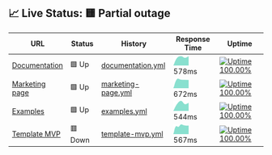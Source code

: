 ## 📈 Live Status: <!--live status--> **🟨 Partial outage**

<!--start: status pages-->
<!-- This summary is generated by Upptime (https://github.com/upptime/upptime) -->
<!-- Do not edit this manually, your changes will be overwritten -->

| URL                                                    | Status  | History                                                                                                       | Response Time                                                                       | Uptime                                                                                                                                                                                                                                             |
| ------------------------------------------------------ | ------- | ------------------------------------------------------------------------------------------------------------- | ----------------------------------------------------------------------------------- | -------------------------------------------------------------------------------------------------------------------------------------------------------------------------------------------------------------------------------------------------- |
| [Documentation](https://documentation.platformos.com/) | 🟩 Up   | [documentation.yml](https://github.com/pavelloz/instances-uptimez/commits/master/history/documentation.yml)   | <img alt="Response time graph" src="./graphs/documentation.png" height="20"> 578ms  | [![Uptime 100.00%](https://img.shields.io/endpoint?url=https%3A%2F%2Fraw.githubusercontent.com%2Fpavelloz%2Finstances-uptimez%2Fmaster%2Fapi%2Fdocumentation%2Fuptime.json)](https://pavelloz.github.io/instances-uptimez/history/documentation)   |
| [Marketing page](https://www.platformos.com/)          | 🟩 Up   | [marketing-page.yml](https://github.com/pavelloz/instances-uptimez/commits/master/history/marketing-page.yml) | <img alt="Response time graph" src="./graphs/marketing-page.png" height="20"> 672ms | [![Uptime 100.00%](https://img.shields.io/endpoint?url=https%3A%2F%2Fraw.githubusercontent.com%2Fpavelloz%2Finstances-uptimez%2Fmaster%2Fapi%2Fmarketing-page%2Fuptime.json)](https://pavelloz.github.io/instances-uptimez/history/marketing-page) |
| [Examples](https://examples.platform-os.com/)          | 🟩 Up   | [examples.yml](https://github.com/pavelloz/instances-uptimez/commits/master/history/examples.yml)             | <img alt="Response time graph" src="./graphs/examples.png" height="20"> 544ms       | [![Uptime 100.00%](https://img.shields.io/endpoint?url=https%3A%2F%2Fraw.githubusercontent.com%2Fpavelloz%2Finstances-uptimez%2Fmaster%2Fapi%2Fexamples%2Fuptime.json)](https://pavelloz.github.io/instances-uptimez/history/examples)             |
| [Template MVP](https://getmarketplace.co)              | 🟥 Down | [template-mvp.yml](https://github.com/pavelloz/instances-uptimez/commits/master/history/template-mvp.yml)     | <img alt="Response time graph" src="./graphs/template-mvp.png" height="20"> 567ms   | [![Uptime 100.00%](https://img.shields.io/endpoint?url=https%3A%2F%2Fraw.githubusercontent.com%2Fpavelloz%2Finstances-uptimez%2Fmaster%2Fapi%2Ftemplate-mvp%2Fuptime.json)](https://pavelloz.github.io/instances-uptimez/history/template-mvp)     |

<!--end: status pages-->
